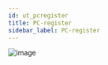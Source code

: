 ```yaml
---
id: ut_pcregister
title: PC-register
sidebar_label: PC-register
---
```


![image](https://user-images.githubusercontent.com/80097133/136551738-7eb76642-23f7-4c3d-abc6-f06280aed974.png)
